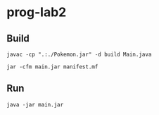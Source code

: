 # prog-lab2

## Build

```javac -cp ".:./Pokemon.jar" -d build Main.java```

```jar -cfm main.jar manifest.mf```

## Run

```java -jar main.jar```
